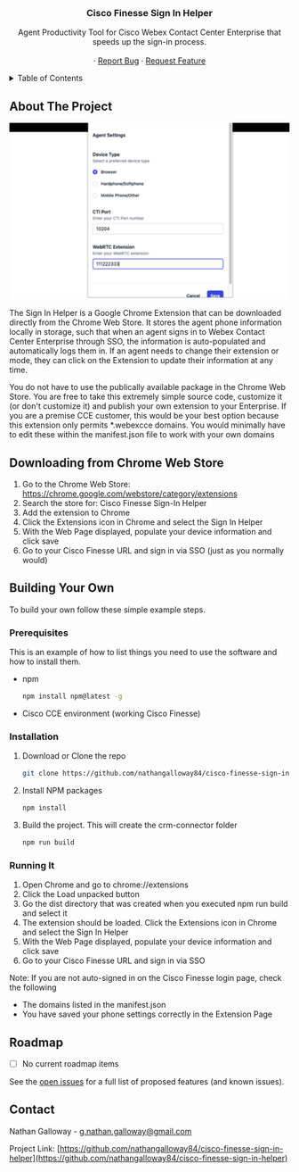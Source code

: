 <!-- PROJECT LOGO -->
<br />
<div align="center">
<h3 align="center">Cisco Finesse Sign In Helper</h3>

  <p align="center">
    Agent Productivity Tool for Cisco Webex Contact Center Enterprise that speeds up the sign-in process.
    <br />
    <br />
    ·
    <a href="https://github.com/nathangalloway84/cisco-finesse-sign-in-helper/issues">Report Bug</a>
    ·
    <a href="https://github.com/nathangalloway84/cisco-finesse-sign-in-helper/issues">Request Feature</a>
  </p>
</div>



<!-- TABLE OF CONTENTS -->
<details>
  <summary>Table of Contents</summary>
  <ol>
    <li>
      <a href="#about-the-project">About The Project</a>
    </li>
    <li>
      <a href="#downloading-from-chrome-web-store">Downloading from Chrome Web Store</a>
    </li>
    <li>
      <a href="#building-your-own">Building Your Own</a>
    </li>
    <li><a href="#running-the-example">Running the Example</a></li>
    <li><a href="#roadmap">Roadmap</a></li>
    <li><a href="#contact">Contact</a></li>
  </ol>
</details>

<!-- ABOUT THE PROJECT -->
## About The Project
![Screenshot](https://github.com/nathangalloway84/cisco-finesse-sign-in-helper/blob/main/SCREENSHOT.png?raw=true "Screenshot")

<p>The Sign In Helper is a Google Chrome Extension that can be downloaded directly from the Chrome Web Store. It stores the agent phone information locally in storage, such that when an agent signs in to Webex Contact Center Enterprise through SSO, the information is auto-populated and automatically logs them in. If an agent needs to change their extension or mode, they can click on the Extension to update their information at any time.</p>
<p>You do not have to use the publically available package in the Chrome Web Store. You are free to take this extremely simple source code, customize it (or don't customize it) and publish your own extension to your Enterprise. If you are a premise CCE customer, this would be your best option because this extension only permits *.webexcce domains. You would minimally have to edit these within the manifest.json file to work with your own domains</p>

<!-- DOWNLOADING FROM CHROME WEB STORE -->
## Downloading from Chrome Web Store
1. Go to the Chrome Web Store: https://chrome.google.com/webstore/category/extensions
2. Search the store for: Cisco Finesse Sign-In Helper
3. Add the extension to Chrome
4. Click the Extensions icon in Chrome and select the Sign In Helper
5. With the Web Page displayed, populate your device information and click save
6. Go to your Cisco Finesse URL and sign in via SSO (just as you normally would)

<!-- BUILDING YOUR OWN -->
## Building Your Own
To build your own follow these simple example steps.

### Prerequisites

This is an example of how to list things you need to use the software and how to install them.
* npm
  ```sh
  npm install npm@latest -g
  ```
* Cisco CCE environment (working Cisco Finesse)

### Installation

1. Download or Clone the repo
   ```sh
   git clone https://github.com/nathangalloway84/cisco-finesse-sign-in-helper.git
   ```
2. Install NPM packages
   ```sh
   npm install
   ```
3. Build the project. This will create the crm-connector folder
   ```sh
   npm run build
   ```

### Running It
1. Open Chrome and go to chrome://extensions
2. Click the Load unpacked button
3. Go the dist directory that was created when you executed npm run build and select it
4. The extension should be loaded. Click the Extensions icon in Chrome and select the Sign In Helper
5. With the Web Page displayed, populate your device information and click save
6. Go to your Cisco Finesse URL and sign in via SSO

Note: If you are not auto-signed in on the Cisco Finesse login page, check the following
- The domains listed in the manifest.json
- You have saved your phone settings correctly in the Extension Page

<!-- ROADMAP -->
## Roadmap

- [ ] No current roadmap items

See the [open issues](https://github.com/nathangalloway84/cisco-finesse-sign-in-helper/issues) for a full list of proposed features (and known issues).

<!-- CONTACT -->
## Contact

Nathan Galloway - g.nathan.galloway@gmail.com

Project Link: [https://github.com/nathangalloway84/cisco-finesse-sign-in-helper](https://github.com/nathangalloway84/cisco-finesse-sign-in-helper)
